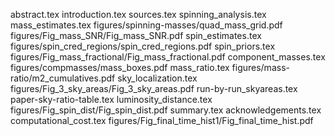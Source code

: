 abstract.tex
introduction.tex
sources.tex
spinning_analysis.tex
mass_estimates.tex
figures/spinning-masses/quad_mass_grid.pdf
figures/Fig_mass_SNR/Fig_mass_SNR.pdf
spin_estimates.tex
figures/spin_cred_regions/spin_cred_regions.pdf
spin_priors.tex
figures/Fig_mass_fractional/Fig_mass_fractional.pdf
component_masses.tex
figures/compmasses/mass_boxes.pdf
mass_ratio.tex
figures/mass-ratio/m2_cumulatives.pdf
sky_localization.tex
figures/Fig_3_sky_areas/Fig_3_sky_areas.pdf
run-by-run_skyareas.tex
paper-sky-ratio-table.tex
luminosity_distance.tex
figures/Fig_spin_dist/Fig_spin_dist.pdf
summary.tex
acknowledgements.tex
computational_cost.tex
figures/Fig_final_time_hist1/Fig_final_time_hist.pdf

